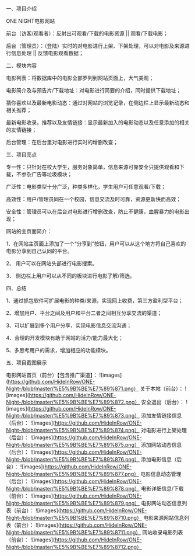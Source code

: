 一、项目介绍

ONE NIGHT电影网站

前台（访客/观看者）：反射出可观看/下载的电影资源  ||  观看/下载电影；

后台（管理员）：（登陆）实时的对电影进行上架、下架处理，可以对电影及来源进行信息处理 || 反馈电影观看数据；

二、模块内容

电影列表：将数据库中的电影全部罗列到网站页面上，大气美观；

电影简介及与预告片/下载地址：对电影进行简要的介绍，同时提供下载地址；

猜你喜欢以及最新电影动态：通过对网站的浏览记录，在侧边栏上显示最新动态和相关推荐；

最新电影收录，推荐以及友情链接：显示最新加入的电影动态以及任意添加的相关的友情链接；

后台管理：在后台里对电影进行实时的增删改查；

三、项目亮点

专一性：只针对在校大学生，服务对象简单，信息来源可靠安全只提供观看和下载，不参杂广告等垃圾模块；

广泛性：电影类型十分广泛，种类多样化，学生用户可任意观看/下载；

高效性：用户/管理员同在一个校园，信息交流及时可靠，资源更新快而高效；

安全性：管理员可以在后台对电影进行增删改查，防止不健康，血腥暴力的电影出现；

网站的主页面简介：

   1、在网站主页面上添加了一个“分享到”按钮，用户可以从这个地方将自己喜欢的电影分享到自己认同的平台。
   
   2、 用户可以在网站头部进行电影搜索。
   
   3、 侧边栏上用户可以从不同的板块进行电影了解/筛选。    

四、总结

1、通过抓包软件可扩展电影的种类/来源，实现网上收费，第三方盈利型平台；

2、增加用户、平台之间及用户和平台二者之间相互分享交流的渠道；

3、可以扩展到多个用户分享，实现电影信息交流沟通；

4、合理的开发模块有助于网站的活力/能力最大化；

5、多思考用户的需求，增加相应的功能模块。

五、项目截图展示

电影网站首页（前台）【包含推广渠道】：
![images](https://github.com/HideInRow/ONE-Night-/blob/master/%E5%9B%BE%E7%89%871.png）
关于本站（前台）：
![images](https://github.com/HideInRow/ONE-Night-/blob/master/%E5%9B%BE%E7%89%872.png）
安全退出（后台）：
![images](https://github.com/HideInRow/ONE-Night-/blob/master/%E5%9B%BE%E7%89%873.png）
添加友情链接信息（后台）：
![images](https://github.com/HideInRow/ONE-Night-/blob/master/%E5%9B%BE%E7%89%874.png）
对电影进行上架处理（后台）：
![images](https://github.com/HideInRow/ONE-Night-/blob/master/%E5%9B%BE%E7%89%875.png）
添加网站动态信息（后台）：
![images](https://github.com/HideInRow/ONE-Night-/blob/master/%E5%9B%BE%E7%89%876.png）
添加电影信息（后台）：
![images](https://github.com/HideInRow/ONE-Night-/blob/master/%E5%9B%BE%E7%89%877.png）
电影信息动态管理（后台）：
![images](https://github.com/HideInRow/ONE-Night-/blob/master/%E5%9B%BE%E7%89%878.png）
电影详细信息/下载（前台）：
![images](https://github.com/HideInRow/ONE-Night-/blob/master/%E5%9B%BE%E7%89%879.png）
电影网站动态信息列表（前台）：
![images](https://github.com/HideInRow/ONE-Night-/blob/master/%E5%9B%BE%E7%89%8710.png）
电影来源网站信息列表（前台）：
![images](https://github.com/HideInRow/ONE-Night-/blob/master/%E5%9B%BE%E7%89%8711.png）
网站收录电影列表（前台）：
![images](https://github.com/HideInRow/ONE-Night-/blob/master/%E5%9B%BE%E7%89%8712.png）
